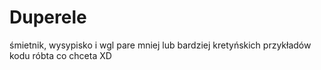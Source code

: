 # Duperele
śmietnik, wysypisko i wgl
pare mniej lub bardziej kretyńskich przykładów kodu
róbta co chceta
XD
